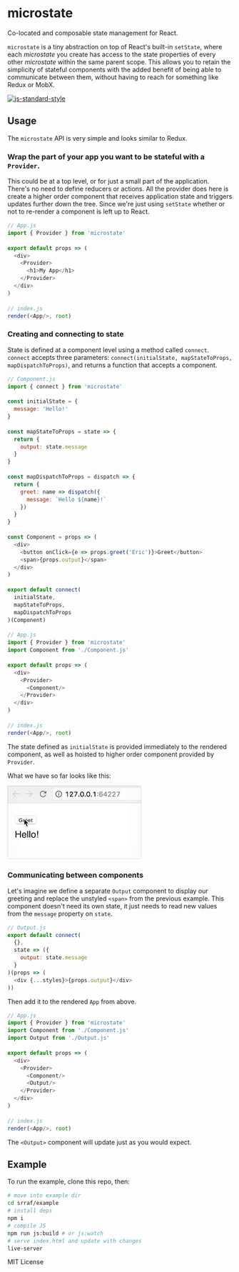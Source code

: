 # microstate
Co-located and composable state management for React.

`microstate` is a tiny abstraction on top of React's built-in `setState`, where each *microstate* you create has access to the state properties of every other *microstate* within the same parent scope. This allows you to retain the simplicity of stateful components with the added benefit of being able to communicate between them, without having to reach for something like Redux or MobX.

[![js-standard-style](https://cdn.rawgit.com/feross/standard/master/badge.svg)](http://standardjs.com)

## Usage
The `microstate` API is very simple and looks similar to Redux. 

### Wrap the part of your app you want to be stateful with a `Provider`.
This could be at a top level, or for just a small part of the application. There's no need to define reducers or actions. All the provider does here is create a higher order component that receives application state and triggers updates further down the tree. Since we're just using `setState` whether or not to re-render a component is left up to React.
```javascript
// App.js
import { Provider } from 'microstate'

export default props => (
  <div>
    <Provider>
      <h1>My App</h1>
    </Provider>
  </div>
)

// index.js
render(<App/>, root)
```

### Creating and connecting to state
State is defined at a component level using a method called `connect`. `connect` accepts three parameters: `connect(initialState, mapStateToProps, mapDispatchToProps)`, and returns a function that accepts a component.
```javascript
// Component.js
import { connect } from 'microstate'

const initialState = {
  message: 'Hello!'
}

const mapStateToProps = state => {
  return {
    output: state.message
  }
}

const mapDispatchToProps = dispatch => {
  return {
    greet: name => dispatch({
      message: `Hello ${name}!`
    })
  }
}

const Component = props => (
  <div>
    <button onClick={e => props.greet('Eric')}>Greet</button>
    <span>{props.output}</span>
  </div>
)

export default connect(
  initialState,
  mapStateToProps,
  mapDispatchToProps
)(Component)

// App.js
import { Provider } from 'microstate'
import Component from './Component.js'

export default props => (
  <div>
    <Provider>
      <Component/>
    </Provider>
  </div>
)

// index.js
render(<App/>, root)
```

The state defined as `initialState` is provided immediately to the rendered component, as well as hoisted to higher order component provided by `Provider`.

What we have so far looks like this:

<img src="https://raw.githubusercontent.com/estrattonbailey/microstate/master/static/basic.gif" width="300"/>

### Communicating between components
Let's imagine we define a separate `Output` component to display our greeting and replace the unstyled `<span>` from the previous example. This component doesn't need its own state, it just needs to read new values from the `message` property on `state`.

```javascript
// Output.js
export default connect(
  {},
  state => ({
    output: state.message
  }
)(props => (
  <div {...styles}>{props.output}</div>
))
```

Then add it to the rendered `App` from above.

```javascript
// App.js
import { Provider } from 'microstate'
import Component from './Component.js'
import Output from './Output.js'

export default props => (
  <div>
    <Provider>
      <Component/>
      <Output/>
    </Provider>
  </div>
)

// index.js
render(<App/>, root)
```

The `<Output>` component will update just as you would expect.

## Example
To run the example, clone this repo, then:
```bash
# move into example dir
cd srraf/example
# install deps
npm i
# compile JS
npm run js:build # or js:watch
# serve index.html and update with changes
live-server 
```

MIT License
